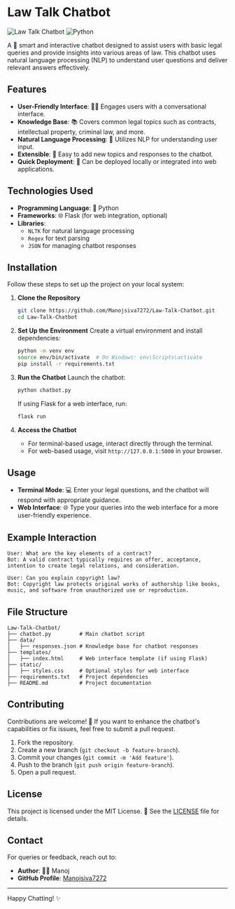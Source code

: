 # Law Talk Chatbot

![Law Talk Chatbot](https://img.shields.io/badge/Version-1.0-blue) ![Python](https://img.shields.io/badge/Built%20with-Python-green)

A 🤖 smart and interactive chatbot designed to assist users with basic legal queries and provide insights into various areas of law. This chatbot uses natural language processing (NLP) to understand user questions and deliver relevant answers effectively.

## Features

- **User-Friendly Interface**: 🧑‍💻 Engages users with a conversational interface.
- **Knowledge Base**: 📚 Covers common legal topics such as contracts, intellectual property, criminal law, and more.
- **Natural Language Processing**: 🧠 Utilizes NLP for understanding user input.
- **Extensible**: 🔧 Easy to add new topics and responses to the chatbot.
- **Quick Deployment**: 🚀 Can be deployed locally or integrated into web applications.

## Technologies Used

- **Programming Language**: 🐍 Python
- **Frameworks**: 🌐 Flask (for web integration, optional)
- **Libraries**: 
  - `NLTK` for natural language processing
  - `Regex` for text parsing
  - `JSON` for managing chatbot responses

## Installation

Follow these steps to set up the project on your local system:

1. **Clone the Repository**
   ```bash
   git clone https://github.com/Manojsiva7272/Law-Talk-Chatbot.git
   cd Law-Talk-Chatbot
   ```

2. **Set Up the Environment**
   Create a virtual environment and install dependencies:
   ```bash
   python -m venv env
   source env/bin/activate  # On Windows: env\Scripts\activate
   pip install -r requirements.txt
   ```

3. **Run the Chatbot**
   Launch the chatbot:
   ```bash
   python chatbot.py
   ```
   If using Flask for a web interface, run:
   ```bash
   flask run
   ```

4. **Access the Chatbot**
   - For terminal-based usage, interact directly through the terminal.
   - For web-based usage, visit `http://127.0.0.1:5000` in your browser.

## Usage

- **Terminal Mode**: 💻 Enter your legal questions, and the chatbot will respond with appropriate guidance.
- **Web Interface**: 🌐 Type your queries into the web interface for a more user-friendly experience.

## Example Interaction

```
User: What are the key elements of a contract?
Bot: A valid contract typically requires an offer, acceptance, intention to create legal relations, and consideration.

User: Can you explain copyright law?
Bot: Copyright law protects original works of authorship like books, music, and software from unauthorized use or reproduction.
```

## File Structure

```
Law-Talk-Chatbot/
├── chatbot.py         # Main chatbot script
├── data/
│   ├── responses.json # Knowledge base for chatbot responses
├── templates/
│   ├── index.html     # Web interface template (if using Flask)
├── static/
│   ├── styles.css     # Optional styles for web interface
├── requirements.txt   # Project dependencies
├── README.md          # Project documentation
```

## Contributing

Contributions are welcome! 🌟 If you want to enhance the chatbot's capabilities or fix issues, feel free to submit a pull request.

1. Fork the repository.
2. Create a new branch (`git checkout -b feature-branch`).
3. Commit your changes (`git commit -m 'Add feature'`).
4. Push to the branch (`git push origin feature-branch`).
5. Open a pull request.

## License

This project is licensed under the MIT License. 📜 See the [LICENSE](LICENSE) file for details.

## Contact

For queries or feedback, reach out to:

- **Author**: 👨‍💻 Manoj
- **GitHub Profile**: [Manojsiva7272](https://github.com/Manojsiva7272)

---

Happy Chatting! ✨

